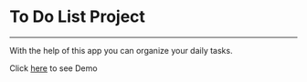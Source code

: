 # To Do List Project
---
With the help of this app you can organize your daily tasks.

Click [here](https://mahdiabqari.github.io/To-Do-List/) to see Demo

